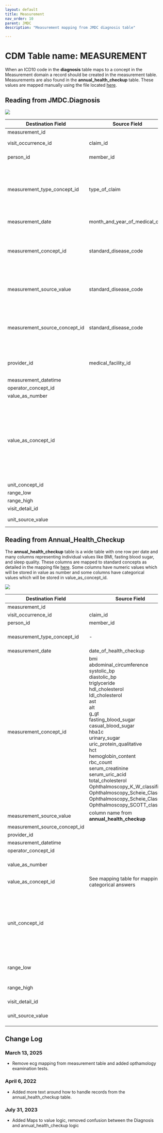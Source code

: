 ```yaml
---
layout: default
title: Measurement
nav_order: 10
parent: JMDC
description: "Measurement mapping from JMDC diagnosis table"

---
```


# CDM Table name: MEASUREMENT

When an ICD10 code in the **diagnosis** table maps to a concept in the Measurement domain a record should be created in the measurement table. Measurements are also found in the **annual_health_checkup** table. These values are mapped manually using the file located [here](). 

## Reading from JMDC.Diagnosis

![](images/meas_diag.png)

|     Destination Field    |     Source   Field    |     Logic    |     Comment    |
|-|-|-|-|
|     measurement_id    |          |          |          |
|     visit_occurrence_id    |     claim_id    |     Remove ‘C’ prefix    |          |
|     person_id    |     member_id    |     Remove 'M' prefix    |          |
|     measurement_type_concept_id    |     type_of_claim    |     Outpatient: **32859** (Outpatient claim)    InPatient or DPC: **32853** (Inpatient claim)     |      |
|     measurement_date    |     month_and_year_of_medical_care    |     Use derived visit_start_date    |          |
|     measurement_concept_id    |     standard_disease_code    |          |     Lookup icd10_level4_code in diagnosis_master table, and   use vocab to map to standard concept.    |
|     measurement_source_value    |     standard_disease_code    |          |     Lookup icd10_level4_code in diagnosis_master table    |
|     measurement_source_concept_id    |     standard_disease_code    |          |     Lookup icd10_level4_code in diagnosis_master table, and   use vocab to map to source concept.    |
|     provider_id    |     medical_facility_id    |     Use dummy provider corresponding to the institute    |     Use dummy provider corresponding to the institute    |
|     measurement_datetime    |          |          |          |
|     operator_concept_id    |          |    NULL      |          |
|     value_as_number    |          |          |          |
|     value_as_concept_id    |          |          |     Lookup icd10_level4_code in diagnosis_master table, and use 'Maps to value' vocabulary relationship to map to standard concept. If such relationship is absent set to NULL  |
|     unit_concept_id    |          |         |        |
|     range_low    |          |          |         |
|     range_high    |          |          |         |
|     visit_detail_id    |          |          |          |
|     unit_source_value    |          |          |     From mapping table    |

## Reading from Annual_Health_Checkup

The **annual_health_checkup** table is a wide table with one row per date and many columns representing individual values like BMI, fasting blood sugar, and sleep quality. These columns are mapped to standard concepts as detailed in the mapping file [here](https://github.com/OHDSI/ETL-LambdaBuilder/blob/master/docs/JMDC/Vocab%20Updates/Annual_Health_Checkup_Mapping.xlsx). Some columns have numeric values which will be stored in value as number and some columns have categorical values which will be stored in value_as_concept_id. 

![](images/meas_annual_health.png)

|     Destination Field    |     Source   Field    |     Logic    |     Comment    |
|-|-|-|-|
|     measurement_id    |          |          |          |
|     visit_occurrence_id    |     claim_id    |     Remove ‘C’ prefix    |          |
|     person_id    |     member_id    |     Remove 'M' prefix    |          |
|     measurement_type_concept_id    |     -    |  32836 (EHR physical examination)   |     |
|     measurement_date    |     date_of_health_checkup    |         |          |
|     measurement_concept_id    | bmi <br>abdominal_circumference<br>systolic_bp<br>diastolic_bp<br>triglyceride<br>hdl_cholesterol<br>ldl_cholesterol<br>ast<br>alt<br>g_gt<br>fasting_blood_sugar<br>casual_blood_sugar<br>hba1c<br>urinary_sugar<br>uric_protein_qualitative<br>hct<br>hemoglobin_content<br>rbc_count<br>serum_creatinine<br>serum_uric_acid<br>total_cholesterol<br>Ophthalmoscopy_K_W_classificatio<br>Ophthalmoscopy_Scheie_Classifica<br>Ophthalmoscopy_Scheie_Classific0<br>Ophthalmoscopy_SCOTT_classificat<br>    |          |     See the mappings for these columns in the manual mapping file [here](https://github.com/OHDSI/ETL-LambdaBuilder/blob/master/docs/JMDC/Vocab%20Updates/Annual_Health_Checkup_Mapping.xlsx)   |
|     measurement_source_value    |     column name from **annual_health_checkup**    |          |       |
|     measurement_source_concept_id    |       |          |       |
|     provider_id    |         |         |         |
|     measurement_datetime    |          |          |          |
|     operator_concept_id    |          |          |          |
|     value_as_number    |          | Put the numeric values from the columns here         |          |
|     value_as_concept_id    |    See mapping table for mapping the categorical answers    |          |         |
|     unit_concept_id    |          |     Set UNIT_CONCEPT_ID = NULL when the source unit value is NULL;<br>Set UNIT_CONCEPT_ID = 0 when source unit value is not NULL but doesn't have a mapping     |     From mapping table    |
|     range_low    |          |          |       take from reference file  |
|     range_high    |          |          |     take from reference file   |
|     visit_detail_id    |          |          |          |
|     unit_source_value    |          |          |     From mapping table    |

## Change Log

### March 13, 2025
- Remove ecg mapping from measurement table and added opthamology examination tests.
### April 6, 2022
- Added more text around how to handle records from the annual_health_checkup table.
### July 31, 2023
- Added Maps to value logic, removed confusion between the Diagnosis and annual_health_checkup logic
